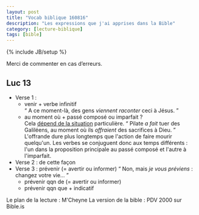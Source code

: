 ```yaml
---
layout: post
title: "Vocab biblique 160816"
description: "Les expressions que j'ai apprises dans la Bible"
category: [lecture-biblique]
tags: [bible]
---
```

{% include JB/setup %}

Merci de commenter en cas d’erreurs.

Luc 13
---

+ Verse 1 :
    * venir + verbe infinitif  
      <q cite="http://www.bible.is/FRNPDC/Luke/13">
      A ce moment-là, des gens *viennent raconter* ceci à Jésus.
      </q>
    * au moment où + passé composé ou imparfait ?  
      Cela [dépend de la situation][ref] particulière.
      <q cite="http://www.bible.is/FRNPDC/Luke/13">
      Pilate *a fait* tuer des Galiléens, au moment où ils *offraient*
      des sacrifices à Dieu.
      </q>  
      L'offrande dure plus longtemps que l'action de faire mourir
      quelqu'un.  Les verbes se conjuguent donc aux temps différents :
      l'un dans la proposition principale au passé composé et l'autre
      à l'imparfait.
+ Verse 2 : de cette façon
+ Verse 3 : prévenir  (= avertir ou informer)
  <q cite="http://www.bible.is/FRNPDC/Luke/13">
  Non, mais *je vous préviens* : changez votre vie...
  </q>  
    * prévenir qqn de (= avertir ou informer)
    * prévenir qqn que + indicatif

Le plan de la lecture : M'Cheyne
La version de la bible : PDV 2000 sur Bible.is

[ref]: http://forum.wordreference.com/threads/fr-au-moment-o%C3%B9-temps.2908300/
